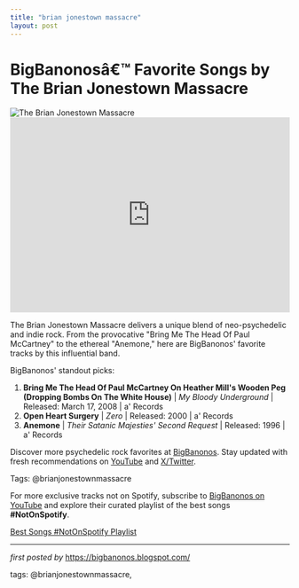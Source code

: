 ```yaml
---
title: "brian jonestown massacre"
layout: post
---
```

<!-- Title of the Post -->
<h1 >BigBanonosâ€™ Favorite Songs by The Brian Jonestown Massacre</h1> <!-- Featured Image -->
<div > <img src="https://i.scdn.co/image/ab67616d00001e02060888901fd0c03cded8b639" alt="The Brian Jonestown Massacre">
</div> <!-- Spotify Embed -->
<div > <iframe src="https://open.spotify.com/embed/playlist/1XLQ5pB8xcUiRikCNKlHkg?utm_source=generator" width="100%" height="352" frameBorder="0" allowfullscreen="" allow="autoplay; clipboard-write; encrypted-media; fullscreen; picture-in-picture" loading="lazy"></iframe>
</div> <!-- Introductory Text -->
<p >The Brian Jonestown Massacre delivers a unique blend of neo-psychedelic and indie rock. From the provocative "Bring Me The Head Of Paul McCartney" to the ethereal "Anemone," here are BigBanonos' favorite tracks by this influential band.</p> <!-- Song Highlights -->
<div > <p>BigBanonos' standout picks:</p> <ol> <li><strong>Bring Me The Head Of Paul McCartney On Heather Mill's Wooden Peg (Dropping Bombs On The White House)</strong> | <em>My Bloody Underground</em> | Released: March 17, 2008 | a' Records</li> <li><strong>Open Heart Surgery</strong> | <em>Zero</em> | Released: 2000 | a' Records</li> <li><strong>Anemone</strong> | <em>Their Satanic Majesties' Second Request</em> | Released: 1996 | a' Records</li> </ol>
</div> <!-- Footer Links -->
<div > <p>Discover more psychedelic rock favorites at <a href="https://bigbanonos.blogspot.com/" target="_blank">BigBanonos</a>. Stay updated with fresh recommendations on <a href="https://www.youtube.com/@BigBanonos" target="_blank">YouTube</a> and <a href="https://x.com/bigbanonos" target="_blank">X/Twitter</a>.</p>
</div> <!-- Tags -->
<p >Tags: @brianjonestownmassacre</p>


<!--Subscribe and Playlist Links-->
<div>
    <p>For more exclusive tracks not on Spotify, subscribe to <a href="https://www.youtube.com/@BigBanonos" target="_blank">BigBanonos on YouTube</a> and explore their curated playlist of the best songs <strong>#NotOnSpotify</strong>.</p>
    <p><a href="https://www.youtube.com/playlist?list=PLtuNtuTatqI0kFahUCbtbfenC_ET5O_tr" target="_blank">Best Songs #NotOnSpotify Playlist<br /></a></p></div>

<hr />

<p><em>first posted by</em> <a href="https://bigbanonos.blogspot.com/" rel="noopener" target="_new">https://bigbanonos.blogspot.com/</a></p>

<p>tags: @brianjonestownmassacre,</p>
